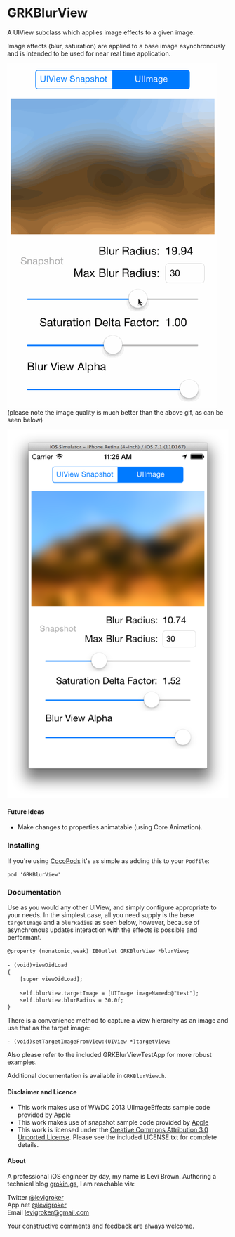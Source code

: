 GRKBlurView
===========
A UIView subclass which applies image effects to a given image.

Image affects (blur, saturation) are applied to a base image asynchronously and is
intended to be used for near real time application.

![Demo](ReadmeAssets/Demo.gif)  
(please note the image quality is much better than the above gif, as can be seen below)

![Sample Screenshot](ReadmeAssets/ScreenShot.png)

#### Future Ideas

* Make changes to properties animatable (using Core Animation).

### Installing

If you're using [CocoPods](http://cocopods.org) it's as simple as adding this to your `Podfile`:

	pod 'GRKBlurView'

### Documentation

Use as you would any other UIView, and simply configure appropriate to your needs.
In the simplest case, all you need supply is the base `targetImage` and a `blurRadius` as
seen below, however, because of asynchronous updates interaction with the effects is
possible and performant.

	@property (nonatomic,weak) IBOutlet GRKBlurView *blurView;

	- (void)viewDidLoad
	{
		[super viewDidLoad];
	
		self.blurView.targetImage = [UIImage imageNamed:@"test"];
		self.blurView.blurRadius = 30.0f;
	}

There is a convenience method to capture a view hierarchy as an image and use that as the
target image:

	- (void)setTargetImageFromView:(UIView *)targetView;

Also please refer to the included GRKBlurViewTestApp for more robust examples.

Additional documentation is available in `GRKBlurView.h`.

#### Disclaimer and Licence

* This work makes use of WWDC 2013 UIImageEffects sample code provided by [Apple](https://developer.apple.com/wwdc/resources/)
* This work makes use of snapshot sample code provided by [Apple](https://developer.apple.com/library/ios/qa/qa1817)
* This work is licensed under the [Creative Commons Attribution 3.0 Unported License](http://creativecommons.org/licenses/by/3.0/).
  Please see the included LICENSE.txt for complete details.

#### About
A professional iOS engineer by day, my name is Levi Brown. Authoring a technical blog
[grokin.gs](http://grokin.gs), I am reachable via:

Twitter [@levigroker](https://twitter.com/levigroker)  
App.net [@levigroker](https://alpha.app.net/levigroker)  
Email [levigroker@gmail.com](mailto:levigroker@gmail.com)  

Your constructive comments and feedback are always welcome.
